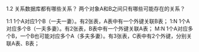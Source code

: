 1.2 关系数据库都有哪些关系？
两个对象A和B之间只有哪些可能存在的关系？

1:1 1个A对应1个B（一夫一妻）。有2张表，A表中有一个外键关联B表；
1:N 1个A对应多个B（一夫多妻）。有2张表，B表中有一个外键关联A表；
M:N 1个A对应多个B，一个B也可能对应多个A（多夫多妻）。有3张表，C表中有2个外键，分别关联A表、B表；